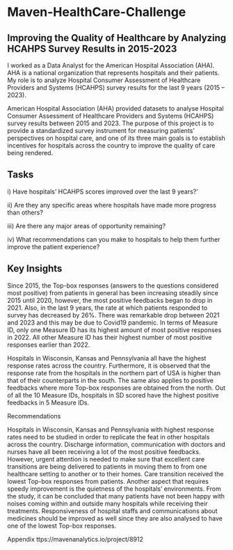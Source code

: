 # Maven-HealthCare-Challenge
## Improving the Quality of Healthcare by Analyzing HCAHPS Survey Results in 2015-2023
I worked as a Data Analyst for the American Hospital Association (AHA). AHA is a national organization that represents hospitals and their patients. My role is to analyze Hospital Consumer Assessment
of Healthcare Providers and Systems (HCAHPS) survey results for the last 9 years (2015 – 2023).

American Hospital Association (AHA) provided datasets to analyse Hospital Consumer Assessment of Healthcare Providers and Systems (HCAHPS) survey results between 2015 and 2023. The purpose of this 
project is to provide a standardized survey instrument for measuring patients’ perspectives on hospital care, and one of its three main goals is to establish incentives for hospitals across the country
to improve the quality of care being rendered.

## Tasks

i) Have hospitals’ HCAHPS scores improved over the last 9 years?’

ii) Are they any specific areas where hospitals have made more progress than others?

iii) Are there any major areas of opportunity remaining?

iv) What recommendations can you make to hospitals to help them further improve the patient experience?

## Key Insights

Since 2015, the Top-box responses (answers to the questions considered most positive) from patients in general has been increasing steadily since 2015 until 2020, however, the most positive feedbacks 
began to drop in 2021. Also, in the last 9 years, the rate at which patients responded to survey has decreased by 26%. There was remarkable drop between 2021 and 2023 and this may be due to Covid19
pandemic. In terms of Measure ID, only one Measure ID has its highest amount of most positive responses in 2022. All other Measure ID has their highest number of most positive responses earlier than 2022.

Hospitals in Wisconsin, Kansas and Pennsylvania all have the highest response rates across the country. Furthermore, it is observed that the response rate from the hospitals in the northern part of USA is
higher than that of their counterparts in the south. The same also applies to positive feedbacks where more Top-box responses are obtained from the north. Out of all the 10 Measure IDs, hospitals in SD 
scored have the highest positive feedbacks in 5 Measure IDs.

Recommendations

Hospitals in Wisconsin, Kansas and Pennsylvania with highest response rates need to be studied in order to replicate the feat in other hospitals across the country. Discharge information, communication 
with doctors and nurses have all been receiving a lot of the most positive feedbacks. However, urgent attention is needed to make sure that excellent care transitions are being delivered to patients in
moving them to from one healthcare setting to another or to their homes. Care transition received the lowest Top-box responses from patients. Another aspect that requires speedy improvement is the 
quietness of the hospitals’ environments. From the study, it can be concluded that many patients have not been happy with noises coming within and outside many hospitals while receiving their treatments.
Responsiveness of hospital staffs and communications about medicines should be improved as well since they are also analysed to have one of the lowest Top-box responses.

Appendix
ttps://mavenanalytics.io/project/8912
